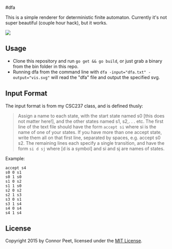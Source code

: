 #dfa

This is a simple renderer for deterministic finite automaton. Currently it's not super beautiful (couple hour hack), but it works.

![](http://i.imgur.com/pjH8y2A.png)

## Usage

 * Clone this repository and run `go get && go build`, or just grab a binary from the bin folder in this repo.
 * Running dfa from the command line with `dfa -input="dfa.txt" -output="vis.svg"` will read the "dfa" file and output the specified svg.

## Input Format

The input format is from my CSC237 class, and is defined thusly:

>Assign a name to each state, with the start state named s0 [this does not matter here!], and the other states named s1, s2,. . . etc. The first line of the text file should have the form `accept si` where si is the name of one of your states. If you have more than one accept state, write them all on that first line, separated by spaces, e.g. accept s0 s2. The remaining lines each specify a single transition, and have the form `si d sj` where [d is a symbol] and si and sj are names of states.

Example:

```
accept s4
s0 0 s1
s0 1 s0
s1 0 s2
s1 1 s0
s2 0 s2
s2 1 s3
s3 0 s1
s3 1 s4
s4 0 s4
s4 1 s4
```

## License

Copyright 2015 by Connor Peet, licensed under the [MIT License](http://opensource.org/licenses/MIT).
